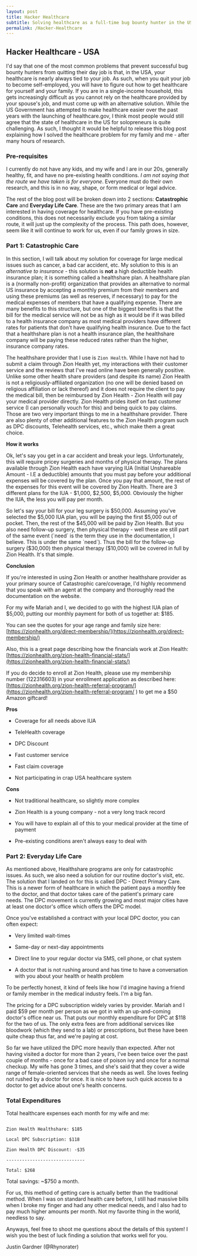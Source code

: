 ```yaml
---
layout: post
title: Hacker Healthcare
subtitle: Solving healthcare as a full-time bug bounty hunter in the US 
permalink: /Hacker-Healthcare
---
```


## Hacker Healthcare - USA

I'd say that one of the most common problems that prevent successful bug bounty hunters from quitting their day job is that, in the USA, your healthcare is nearly always tied to your job. As such, when you quit your job to become self-employed, you will have to figure out how to get healthcare for yourself and your family. If you are in a single-income household, this gets increasingly difficult as you cannot rely on the healthcare provided by your spouse's job, and must come up with an alternative solution. While the US Government has attempted to make healthcare easier over the past years with the launching of healthcare.gov, I think most people would still agree that the state of healthcare in the US for solopreneurs is quite challenging. As such, I thought it would be helpful to release this blog post explaining how I solved the healthcare problem for my family and me - after many hours of research.

  

### Pre-requisites

I currently do not have any kids, and my wife and I are in our 20s, generally healthy, fit, and have no pre-existing health conditions. *I am not saying that the route we have taken is for everyone*. Everyone must do their own research, and this is in no way, shape, or form medical or legal advice.

  

The rest of the blog post will be broken down into 2 sections: **Catastrophic Care** and **Everyday Life Care**. These are the two primary areas that I am interested in having coverage for healthcare. If you have pre-existing conditions, this does not necessarily exclude you from taking a similar route, it will just up the complexity of the process. This path does, however, seem like it will continue to work for us, even if our family grows in size.

  

### Part 1: Catastrophic Care

In this section, I will talk about my solution for coverage for large medical issues such as cancer, a bad car accident, etc. My solution to this is an *alternative to insurance* - this solution is **not** a high deductible health insurance plan; it is something called a healthshare plan. A healthshare plan is a (normally non-profit) organization that provides an alternative to normal US insurance by accepting a monthly premium from their members and using these premiums (as well as reserves, if necessary) to pay for the medical expenses of members that have a qualifying expense. There are many benefits to this structure, but one of the biggest benefits is that the bill for the medical service will not be as high as it would be if it was billed to a health insurance company as most medical providers have different rates for patients that don't have qualifying health insurance. Due to the fact that a healthshare plan is not a health insurance plan, the healthshare company will be paying these reduced rates rather than the higher, insurance company rates.

  

The healthshare provider that I use is `Zion Health`. While I have not had to submit a claim through Zion Health yet, my interactions with their customer service and the reviews that I've read online have been generally positive. Unlike some other health share providers (and despite its name) Zion Health is not a religiously-affiliated organization (no one will be denied based on religious affiliation or lack thereof) and it does not require the client to pay the medical bill, then be reimbursed by Zion Health - Zion Health will pay your medical provider directly. Zion Health prides itself on fast customer service (I can personally vouch for this) and being quick to pay claims. Those are two very important things to me in a healthshare provider. There are also plenty of other additional features to the Zion Health program such as DPC discounts, Telehealth services, etc., which make them a great choice.

  

**How it works**

Ok, let's say you get in a car accident and break your legs. Unfortunately, this will require pricey surgeries and months of physical therapy. The plans available through Zion Health each have varying IUA (Initial Unshareable Amount - I.E a deductible) amounts that you must pay before your additional expenses will be covered by the plan. Once you pay that amount, the rest of the expenses for this event will be covered by Zion Health. There are 3 different plans for the IUA - $1,000, $2,500, $5,000. Obviously the higher the IUA, the less you will pay per month.

  

So let's say your bill for your leg surgery is $50,000. Assuming you've selected the $5,000 IUA plan, you will be paying the first $5,000 out of pocket. Then, the rest of the $45,000 will be paid by Zion Health. But you also need follow-up surgery, then physical therapy - well these are still part of the same event (`need` is the term they use in the documentation, I believe. This is under the same `need`). Thus the bill for the follow-up surgery ($30,000) then physical therapy ($10,000) will be covered in full by Zion Health. It's that simple.

  

**Conclusion**

If you're interested in using Zion Health or another healthshare provider as your primary source of Catastrophic care/coverage, I'd highly recommend that you speak with an agent at the company and thoroughly read the documentation on the website.

  

For my wife Mariah and I, we decided to go with the highest IUA plan of $5,000, putting our monthly payment for both of us together at: $185.

  

You can see the quotes for your age range and family size here: [https://zionhealth.org/direct-membership/](https://zionhealth.org/direct-membership/)

  

Also, this is a great page describing how the financials work at Zion Health: [https://zionhealth.org/zion-health-financial-stats/](https://zionhealth.org/zion-health-financial-stats/)

  

If you do decide to enroll at Zion Health, please use my membership number (122316603) in your enrollment application as described here: [https://zionhealth.org/zion-health-referral-program/](https://zionhealth.org/zion-health-referral-program/ ) to get me a $50 Amazon giftcard!

  

**Pros**

* Coverage for all needs above IUA

* TeleHealth coverage

* DPC Discount

* Fast customer service

* Fast claim coverage

* Not participating in crap USA healthcare system

  

**Cons**

* Not traditional healthcare, so slightly more complex

* Zion Health is a young company - not a very long track record

* You will have to explain all of this to your medical provider at the time of payment

* Pre-existing conditions aren't always easy to deal with

  
  

### Part 2: Everyday Life Care

As mentioned above, Healthshare programs are only for catastrophic issues. As such, we also need a solution for our routine doctor's visit, etc. The solution that I landed on for this is called DPC - Direct Primary Care. This is a newer form of healthcare in which the patient pays a monthly fee to the doctor, and that doctor takes care of the patient's primary care needs. The DPC movement is currently growing and most major cities have at least one doctor's office which offers the DPC model.

  

Once you've established a contract with your local DPC doctor, you can often expect:

* Very limited wait-times

* Same-day or next-day appointments

* Direct line to your regular doctor via SMS, cell phone, or chat system

* A doctor that is not rushing around and has time to have a conversation with you about your health or health problem

  

To be perfectly honest, it kind of feels like how I'd imagine having a friend or family member in the medical industry feels. I'm a big fan.

  

The pricing for a DPC subscription widely varies by provider. Mariah and I paid $59 per month per person as we got in with an up-and-coming doctor's office near us. That puts our monthly expenditure for DPC at $118 for the two of us. The only extra fees are from additional services like bloodwork (which they send to a lab) or prescriptions, but these have been quite cheap thus far, and we're paying at cost.

  

So far we have utilized the DPC more heavily than expected. After not having visited a doctor for more than 2 years, I've been twice over the past couple of months - once for a bad case of poison ivy and once for a normal checkup. My wife has gone 3 times, and she's said that they cover a wide range of female-oriented services that she needs as well. She loves feeling not rushed by a doctor for once. It is nice to have such quick access to a doctor to get advice about one's health concerns.

  

### Total Expenditures

  

Total healthcare expenses each month for my wife and me:

```

Zion Health Healthshare: $185

Local DPC Subscription: $118

Zion Health DPC Discount: -$35

------------------------------

Total: $268

```

Total savings: ~$750 a month.

  

For us, this method of getting care is actually better than the traditional method. When I was on standard health care before, I still had massive bills when I broke my finger and had any other medical needs, and I also had to pay much higher amounts per month. Not my favorite thing in the world, needless to say.

  

Anyways, feel free to shoot me questions about the details of this system! I wish you the best of luck finding a solution that works well for you.

  

Justin Gardner (@Rhynorater)
